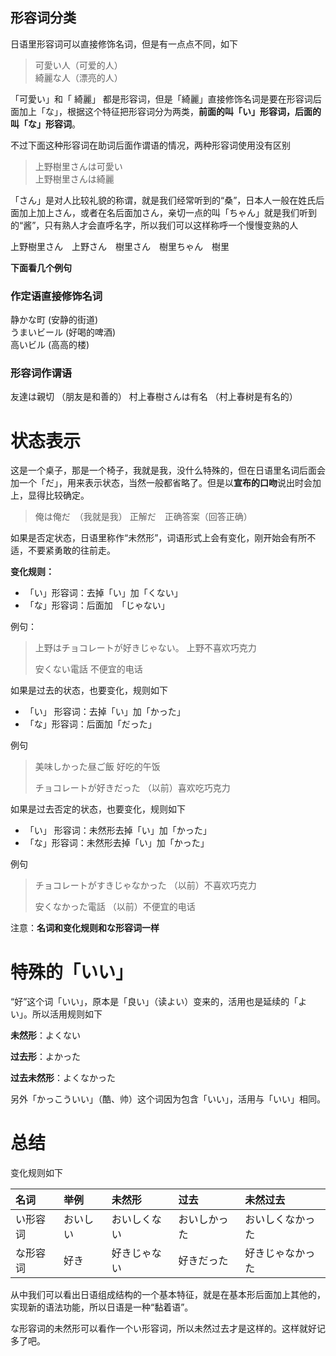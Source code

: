 ## 形容词分类

日语里形容词可以直接修饰名词，但是有一点点不同，如下

> 可愛い人（可爱的人）  
> 綺麗な人（漂亮的人）

「可愛い」和「 綺麗」 都是形容词，但是「綺麗」直接修饰名词是要在形容词后面加上「な」，根据这个特征把形容词分为两类，**前面的叫「い」形容词，后面的叫「な」形容词**。

不过下面这种形容词在助词后面作谓语的情况，两种形容词使用没有区别

> 上野樹里さんは可愛い  
> 上野樹里さんは綺麗

「さん」是对人比较礼貌的称谓，就是我们经常听到的“桑”，日本人一般在姓氏后面加上加上さん，或者在名后面加さん，亲切一点的叫「ちゃん」就是我们听到的“酱”，只有熟人才会直呼名字，所以我们可以这样称呼一个慢慢变熟的人

上野樹里さん　上野さん　樹里さん　樹里ちゃん　樹里

**下面看几个例句**

### **作定语直接修饰名词**

静かな町  \(安静的街道\)  
うまいビール  \(好喝的啤酒\)  
高いビル \(高高的楼\)

### **形容词作谓语**

友達は親切  （朋友是和善的）
村上春樹さんは有名  （村上春树是有名的）

# 状态表示

这是一个桌子，那是一个椅子，我就是我，没什么特殊的，但在日语里名词后面会加一个「だ」，用来表示状态，当然一般都省略了。但是以**宣布的口吻**说出时会加上，显得比较确定。

> 俺は俺だ　（我就是我）
> 正解だ　正确答案（回答正确）

如果是否定状态，日语里称作“未然形”，词语形式上会有变化，刚开始会有所不适，不要紧勇敢的往前走。

**变化规则：**

* 「い」形容词：去掉「い」加「くない」
* 「な」形容词：后面加　「じゃない」

例句：

> 上野はチョコレートが好きじゃない。
> 上野不喜欢巧克力
>
> 安くない電話
>不便宜的电话

如果是过去的状态，也要变化，规则如下

* 「い」 形容词：去掉「い」加「かった」
* 「な」形容词：后面加「だった」

例句

> 美味しかった昼ご飯
>好吃的午饭
>
> チョコレートが好きだった
> （以前）喜欢吃巧克力

如果是过去否定的状态，也要变化，规则如下

* 「い」 形容词：未然形去掉「い」加「かった」
* 「な」形容词：未然形去掉「い」加「かった」

例句

> チョコレートがすきじゃなかった
> （以前）不喜欢巧克力
>
> 安くなかった電話
> （以前）不便宜的电话

注意：**名词和变化规则和な形容词一样**

# 特殊的「いい」

“好”这个词「いい」，原本是「良い」（读よい）变来的，活用也是延续的「よい」。所以活用规则如下

**未然形**：よくない

**过去形**：よかった

**过去未然形**：よくなかった

另外「かっこういい」（酷、帅）这个词因为包含「いい」，活用与「いい」相同。

# 总结

变化规则如下

| 名词 | 举例 | 未然形 | 过去 | 未然过去 |
| :--- | :--- | :--- | :--- | :--- |
| い形容词 | おいしい | おいしくない | おいしかった | おいしくなかった |
| な形容词 | 好き | 好きじゃない | 好きだった | 好きじゃなかった |

从中我们可以看出日语组成结构的一个基本特征，就是在基本形后面加上其他的，实现新的语法功能，所以日语是一种“黏着语”。

な形容词的未然形可以看作一个い形容词，所以未然过去才是这样的。这样就好记多了吧。



